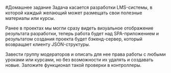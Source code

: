 #Домашнее задание 
Задача касается разработки LMS-системы,
в которой каждый желающий может размещать
свои полезные материалы или курсы.

Ранее в проектах мы могли сразу видеть
визуальное отображение результата разработки,
теперь работа будет над SPA-приложением и 
результатом создания проекта будет бэкенд-сервер, 
который возвращает клиенту JSON-структуры.

Завести группу модераторов и описать для
нее права работы с любыми уроками или курсами,
но без возможности их удалять и создавать новые.
Заложите функционал такой проверки в контроллеры.